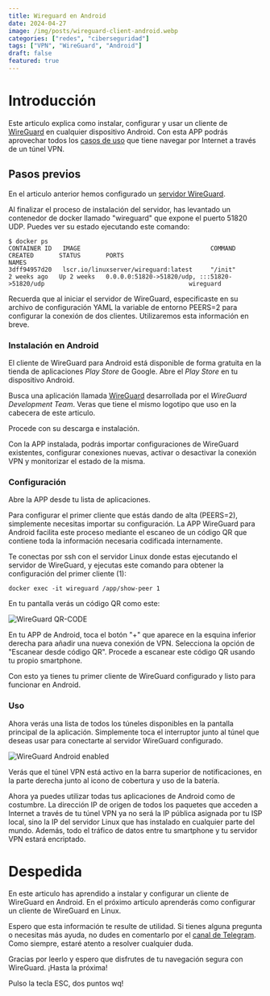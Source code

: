 ```yaml
---
title: Wireguard en Android
date: 2024-04-27
image: /img/posts/wireguard-client-android.webp
categories: ["redes", "ciberseguridad"]
tags: ["VPN", "WireGuard", "Android"]
draft: false
featured: true
---
```


# Introducción

Este articulo explica como instalar, configurar y usar un cliente de [WireGuard](/post/2024/wireguard) en cualquier dispositivo Android. Con esta APP podrás aprovechar todos los [casos de uso](/post/2024/vpn) que tiene navegar por Internet a través de un túnel VPN.

## Pasos previos

En el articulo anterior hemos configurado un [servidor WireGuard](/post/2024/wireguard-server).

Al finalizar el proceso de instalación del servidor, has levantado un contenedor de docker llamado "wireguard" que expone el puerto 51820 UDP. Puedes ver su estado ejecutando este comando:

```
$ docker ps
CONTAINER ID   IMAGE                                    COMMAND                  CREATED       STATUS       PORTS                                                                                NAMES
3dff94957d20   lscr.io/linuxserver/wireguard:latest     "/init"                  2 weeks ago   Up 2 weeks   0.0.0.0:51820->51820/udp, :::51820->51820/udp                                        wireguard
```

Recuerda que al iniciar el servidor de WireGuard, especificaste en su archivo de configuración YAML la variable de entorno PEERS=2 para configurar la conexión de dos clientes. Utilizaremos esta información en breve.

### Instalación en Android

El cliente de WireGuard para Android está disponible de forma gratuita en la tienda de aplicaciones *Play Store* de Google. Abre el *Play Store* en tu dispositivo Android.

Busca una aplicación llamada [WireGuard](https://play.google.com/store/apps/details?id=com.wireguard.android) desarrollada por el *WireGuard Development Team*. Veras que tiene el mismo logotipo que uso en la cabecera de este articulo.

Procede con su descarga e instalación.

Con la APP instalada, podrás importar configuraciones de WireGuard existentes, configurar conexiones nuevas, activar o desactivar la conexión VPN y monitorizar el estado de la misma.

### Configuración

Abre la APP desde tu lista de aplicaciones.

Para configurar el primer cliente que estás dando de alta (PEERS=2), simplemente necesitas importar su configuración. La APP WireGuard para Android facilita este proceso mediante el escaneo de un código QR que contiene toda la información necesaria codificada internamente.

Te conectas por ssh con el servidor Linux donde estas ejecutando el servidor de WireGuard, y ejecutas este comando para obtener la configuración del primer cliente (1):

```
docker exec -it wireguard /app/show-peer 1
```

En tu pantalla verás un código QR como este:

![WireGuard QR-CODE](/img/wireguard-qr.jpg)

En tu APP de Android, toca el botón "+" que aparece en la esquina inferior derecha para añadir una nueva conexión de VPN. Selecciona la opción de "Escanear desde código QR". Procede a escanear este código QR usando tu propio smartphone.

Con esto ya tienes tu primer cliente de WireGuard configurado y listo para funcionar en Android.

### Uso

Ahora verás una lista de todos los túneles disponibles en la pantalla principal de la aplicación. Simplemente toca el interruptor junto al túnel que deseas usar para conectarte al servidor WireGuard configurado.

![WireGuard Android enabled](/img/wireguard-android-enabled.webp)

Verás que el túnel VPN está activo en la barra superior de notificaciones, en la parte derecha junto al icono de cobertura y uso de la batería.

Ahora ya puedes utilizar todas tus aplicaciones de Android como de costumbre. La dirección IP de origen de todos los paquetes que acceden a Internet a través de tu túnel VPN ya no será la IP pública asignada por tu ISP local, sino la IP del servidor Linux que has instalado en cualquier parte del mundo. Además, todo el tráfico de datos entre tu smartphone y tu servidor VPN estará encriptado.

# Despedida

En este articulo has aprendido a instalar y configurar un cliente de WireGuard en Android. En el próximo articulo aprenderás como configurar un cliente de WireGuard en Linux.

Espero que esta información te resulte de utilidad. Si tienes alguna pregunta o necesitas más ayuda, no dudes en comentarlo por el [canal de Telegram](https://t.me/lateclaescape). Como siempre, estaré atento a resolver cualquier duda.

Gracias por leerlo y espero que disfrutes de tu navegación segura con WireGuard. ¡Hasta la próxima!

Pulso la tecla ESC, dos puntos wq!
